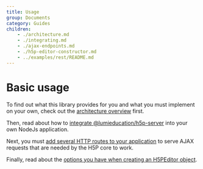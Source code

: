 ```yaml
---
title: Usage
group: Documents
category: Guides
children:
    - ./architecture.md
    - ./integrating.md
    - ./ajax-endpoints.md
    - ./h5p-editor-constructor.md    
    - ../examples/rest/README.md
---
```

# Basic usage

To find out what this library provides for you and what you must implement on
your own, check out the [architecture overview](architecture.md) first.

Then, read about how to [integrate @lumieducation/h5p-server](integrating.md)
into your own NodeJs application.

Next, you must [add several HTTP routes to your application](ajax-endpoints.md)
to serve AJAX requests that are needed by the H5P core to work.

Finally, read about the [options you have when creating an H5PEditor
object](h5p-editor-constructor.md).